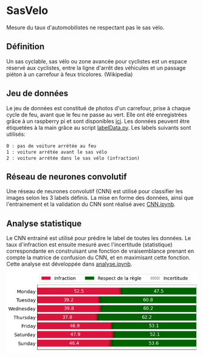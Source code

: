 # SasVelo
Mesure du taux d'automobilistes ne respectant pas le sas vélo.


## Définition

Un sas cyclable, sas vélo ou zone avancée pour cyclistes est un espace réservé aux cyclistes, entre la ligne d'arrêt des véhicules et un passage piéton à un carrefour à feux tricolores. (Wikipedia)


## Jeu de données

Le jeu de données est constitué de photos d'un carrefour, prise à chaque cycle de feu, avant que le feu ne passe au vert. Elle ont été enregistrées grâce à un raspberry pi et sont disponibles [ici](https://drive.google.com/file/d/1-yFv0FQlNqnNtTcP_STJXKYqNGWPOW65/view?usp=sharing).
Les données peuvent être étiquetées à la main grâce au script [labelData.py](labelData.py). Les labels suivants sont utilisés:
```
0 : pas de voiture arrétée au feu
1 : voiture arrétée avant le sas vélo
2 : voiture arrétée dans le sas vélo (infraction)
```


## Réseau de neurones convolutif

Une réseau de neurones convolutif (CNN) est utilisé pour classifier les images selon les 3 labels définis. La mise en forme des données, ainsi que l'entrainement et la validation du CNN sont réalisé avec [CNN.ipynb](https://nbviewer.jupyter.org/github/thmegy/SasVelo/blob/main/CNN.ipynb).


## Analyse statistique

Le CNN entrainé est utilisé pour prédire le label de toutes les données. Le taux d'infraction est ensuite mesuré avec l'incertitude (statistique) correspondante en construisant une fonction de vraisemblance prenant en compte la matrice de confusion du CNN, et en maximisant cette fonction.
Cette analyse est développée dans [analyse.ipynb](https://nbviewer.jupyter.org/github/thmegy/SasVelo/blob/main/analyse.ipynb).

![](infraction_day.png?raw=true)
